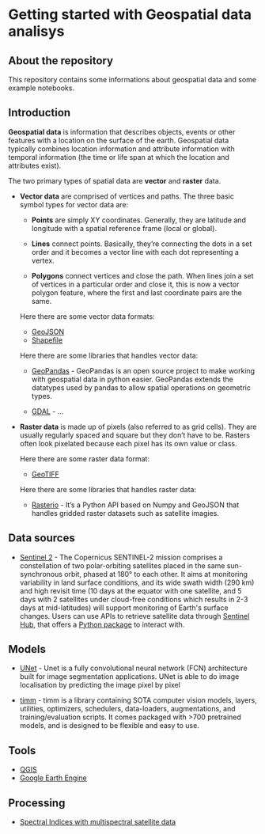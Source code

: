 # Getting started with Geospatial data analisys 

## About the repository

This repository contains some informations about geospatial data and some example notebooks.

## Introduction

**Geospatial data** is information that describes objects, events or other features with a location on the surface of the earth. Geospatial data typically combines location information and attribute information with temporal information (the time or life span at which the location and attributes exist). 

The two primary types of spatial data are **vector** and **raster** data. 

- **Vector data** are comprised of vertices and paths. The three basic symbol types for vector data are:  

    - **Points** are simply XY coordinates. Generally, they are latitude and longitude with a spatial reference frame (local or global). 

    - **Lines** connect points. Basically, they’re connecting the dots in a set order and it becomes a vector line with each dot representing a vertex. 

    - **Polygons** connect vertices and close the path. When lines join a set of vertices in a particular order and close it, this is now a vector polygon feature, where the first and last coordinate pairs are the same. 

    Here there are some vector data formats: 

    - [GeoJSON](https://en.wikipedia.org/wiki/GeoJSON)
    - [Shapefile](https://en.wikipedia.org/wiki/Shapefile) 

    Here there are some libraries that handles vector data: 

    - [GeoPandas](https://geopandas.org/en/stable/index.html) - GeoPandas is an open source project to make working with geospatial data in python easier. GeoPandas extends the datatypes used by pandas to allow spatial operations on geometric types. 

    - [GDAL](https://gdal.org/index.html) - ... 

- **Raster data** is made up of pixels (also referred to as grid cells). They are usually regularly spaced and square but they don’t have to be. Rasters often look pixelated because each pixel has its own value or class. 

    Here there are some raster data format: 

    - [GeoTIFF](https://en.wikipedia.org/wiki/GeoTIFF) 

    Here there are some libraries that handles raster data: 

    - [Rasterio](https://rasterio.readthedocs.io/en/latest/index.html) - It’s a Python API based on Numpy and GeoJSON that handles gridded raster datasets such as satellite imagies. 

## Data sources 

- [Sentinel 2](https://sentinel.esa.int/web/sentinel/missions/sentinel-2) - The Copernicus SENTINEL-2 mission comprises a constellation of two polar-orbiting satellites placed in the same sun-synchronous orbit, phased at 180° to each other.
It aims at monitoring variability in land surface conditions, and its wide swath width (290 km) and high revisit time (10 days at the equator with one satellite, and 5 days with 2 satellites under cloud-free conditions which results in 2-3 days at mid-latitudes) will support monitoring of Earth's surface changes.
Users can use APIs to retrieve satellite data through [Sentinel Hub](https://docs.sentinel-hub.com/api/latest/), that offers a [Python package](https://sentinelhub-py.readthedocs.io/en/latest/index.html) to interact with. 

## Models

- [UNet](https://towardsdatascience.com/unet-line-by-line-explanation-9b191c76baf5) - Unet is a fully convolutional neural network (FCN) architecture built for image segmentation applications. UNet is able to do image localisation by predicting the image pixel by pixel

- [timm](https://huggingface.co/docs/timm/index) - timm is a library containing SOTA computer vision models, layers, utilities, optimizers, schedulers, data-loaders, augmentations, and training/evaluation scripts. It comes packaged with >700 pretrained models, and is designed to be flexible and easy to use.

## Tools 

- [QGIS](https://www.qgis.org/it/site/index.html)
- [Google Earth Engine](https://earthengine.google.com/) 

## Processing 

- [Spectral Indices with multispectral satellite data](https://www.geo.university/pages/blog?p=spectral-indices-with-multispectral-satellite-data) 

 

 